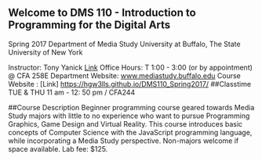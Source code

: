 ## Welcome to DMS 110 - Introduction to Programming for the Digital Arts
Spring 2017
Department	of	Media	Study
University	at	Buffalo,	The	State	University	of	New	York

Instructor:	Tony	Yanick	[Link](mailto:ajyanick@buffalo.edu)
Office	Hours:	T 1:00	- 3:00	(or	by	appointment)	@	CFA		258E
Department		Website: www.mediastudy.buffalo.edu
Course		Website		: [Link] https://hgw3lls.github.io/DMS110_Spring2017/
##Classtime
TUE	&	THU	11	am	- 12:	50	pm	/	CFA244

##Course Description
Beginner programming course geared towards Media Study majors with little to no experience who
want to pursue Programming Graphics, Game Design and Virtual Reality. This course introduces basic
concepts of Computer Science with the JavaScript programming language, while incorporating a
Media Study perspective. Non-majors welcome if space available.
Lab fee: $125.
